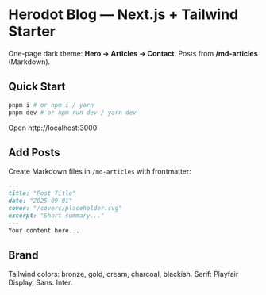 # Herodot Blog — Next.js + Tailwind Starter

One-page dark theme: **Hero → Articles → Contact**. Posts from **/md-articles** (Markdown).

## Quick Start
```bash
pnpm i # or npm i / yarn
pnpm dev # or npm run dev / yarn dev
```
Open http://localhost:3000

## Add Posts
Create Markdown files in `/md-articles` with frontmatter:
```md
---
title: "Post Title"
date: "2025-09-01"
cover: "/covers/placeholder.svg"
excerpt: "Short summary..."
---
Your content here...
```

## Brand
Tailwind colors: bronze, gold, cream, charcoal, blackish. Serif: Playfair Display, Sans: Inter.

